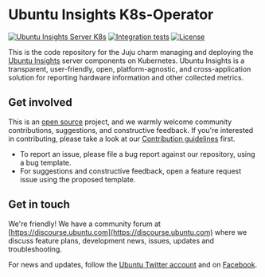 # Ubuntu Insights K8s-Operator

[charmhub-image]: https://charmhub.io/ubuntu-insights-server-k8s/badge.svg
[charmhub-url]: https://charmhub.io/ubuntu-insights-server-k8s
[integration-tests-image]: https://github.com/canonical/ubuntu-insights-k8s-operator/actions/workflows/integration-test.yaml/badge.svg
[integration-tests-url]: https://github.com/canonical/ubuntu-insights-k8s-operator/actions/workflows/integration-test.yaml
[license-image]: https://img.shields.io/badge/License-GPL3.0-blue.svg

[![Ubuntu Insights Server K8s][charmhub-image]][charmhub-url]
[![Integration tests][integration-tests-image]][integration-tests-url]
[![License][license-image]](LICENSE)

This is the code repository for the Juju charm managing and deploying the [Ubuntu Insights](https://github.com/ubuntu/ubuntu-insights) server components on Kubernetes. Ubuntu Insights is a transparent, user-friendly, open, platform-agnostic, and cross-application solution for reporting hardware information and other collected metrics.

## Get involved

This is an [open source](LICENSE) project, and we warmly welcome community contributions, suggestions, and constructive feedback. If you're interested in contributing, please take a look at our [Contribution guidelines](CONTRIBUTING.md) first.

- To report an issue, please file a bug report against our repository, using a bug template.
- For suggestions and constructive feedback, open a feature request issue using the proposed template.

## Get in touch

We're friendly! We have a community forum at [https://discourse.ubuntu.com](https://discourse.ubuntu.com) where we discuss feature plans, development news, issues, updates and troubleshooting.

For news and updates, follow the [Ubuntu Twitter account](https://twitter.com/ubuntu) and on [Facebook](https://www.facebook.com/ubuntu).
